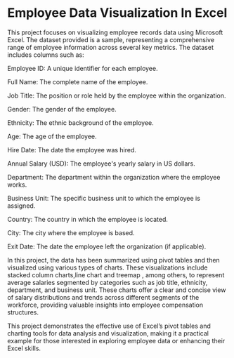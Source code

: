 # Employee Data Visualization In Excel
This project focuses on visualizing employee records data using Microsoft Excel. The dataset provided is a sample, representing a comprehensive range of employee information across several key metrics. The dataset includes columns such as:

Employee ID: A unique identifier for each employee.

Full Name: The complete name of the employee.

Job Title: The position or role held by the employee within the organization.

Gender: The gender of the employee.

Ethnicity: The ethnic background of the employee.

Age: The age of the employee.

Hire Date: The date the employee was hired.

Annual Salary (USD): The employee's yearly salary in US dollars.

Department: The department within the organization where the employee works.

Business Unit: The specific business unit to which the employee is assigned.

Country: The country in which the employee is located.

City: The city where the employee is based.

Exit Date: The date the employee left the organization (if applicable).

In this project, the data has been summarized using pivot tables and then visualized using various types of charts. These visualizations include stacked column charts,line chart and treemap , among others, to represent average salaries segmented by categories such as job title, ethnicity, department, and business unit. These charts offer a clear and concise view of salary distributions and trends across different segments of the workforce, providing valuable insights into employee compensation structures.

This project demonstrates the effective use of Excel’s pivot tables and charting tools for data analysis and visualization, making it a practical example for those interested in exploring employee data or enhancing their Excel skills.

